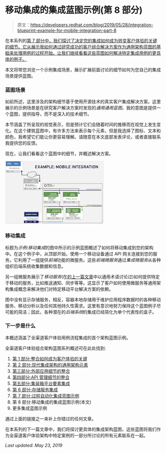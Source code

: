 # 移动集成的集成蓝图示例(第 8 部分)

> 原文：<https://developers.redhat.com/blog/2019/05/28/integration-blueprint-example-for-mobile-integration-part-8>

在本系列的[第 7 部分中，我们探讨了决定您的集成如何成为转变客户体验的关键的细节。它从展示我如何通过研究成功的客户组合解决方案作为通用架构蓝图的基础来处理用例的过程开始。让我们继续看看这些蓝图如何解决特定集成用例的更具体的例子。](https://developers.redhat.com/blog/2019/04/19/integration-blueprint-example-for-process-automation-part-7/)

本文将带您浏览一个示例集成场景，展示扩展前面讨论的细节如何为您自己的集成场景提供蓝图。

### 蓝图场景

如前所述，这里涉及的架构细节基于使用开源技术的真实客户集成解决方案。这里展示的示例场景是在研究客户解决方案时发现的*通用通用蓝图*。我的意图是提供一个蓝图，提供指导，而不是深入的技术细节。

本节涵盖了所呈现的视觉表示，但是预计它们会随着时间的推移而在视觉上发生变化。在这个建筑蓝图中，有许多方法来表示每个元素，但是我选择了图标、文本和颜色，我希望它们能让你更容易理解。请随意在本文底部发表评论，或者直接联系我提供您的反馈。

现在，让我们看看这个蓝图中的细节，并概述解决方案。

[![omnichannel customer experience](img/46289dbe7bcc17a6eda8c0815fb281d2.png)](https://4.bp.blogspot.com/-prz_cZSYcIM/XH5wogfQkUI/AAAAAAAAtgE/P7suUlWINegFf-_kZfs9r__McGPkZpXzgCLcBGAs/s1600/Screenshot%2B2019-03-05%2Bat%2B13.50.19.png)

### 移动集成

标题为*示例:移动集成*的图中所示的示例蓝图概述了如何将移动集成到您的架构中。在这个例子中，从顶部开始，使用一个移动设备通过 API 网关连接到您的服务。它利用了一组提供*前端*功能的微服务。这些*前端微服务*通过*集成微服务*从各种组织后端系统收集数据和信息。

另一组微服务展示了*移动服务*(在[的上一篇文章](https://developers.redhat.com/blog/2019/04/19/integration-blueprint-example-for-process-automation-part-7/)中以通用术语讨论过)如何提供特定于移动的服务，比如推送通知、同步等等。这显示了客户如何使用微服务等通用架构集成概念来解决他们对特定移动平台解决方案的依赖。

图中没有显示存储服务，相反，容器本地存储用于维护应用程序数据时的各种移动服务、移动分析以及任何其他持久性需求。这里有意识地努力保持这个蓝图例子尽可能的简洁；因此，各种潜在的*后端系统*的集成已经简化为单个代表性的盒子。

### 下一步是什么

本概述涵盖了全渠道客户体验用例流程集成的首个架构蓝图示例。

全渠道客户体验组合架构蓝图系列概述可在此处找到:

1.  [第 1 部分:整合如何成为客户体验的关键](https://developers.redhat.com/blog/2018/11/28/integration-is-key-to-customer-experience/)
2.  [第 2 部分:现代集成架构的通用架构元素](https://developers.redhat.com/blog/2018/11/30/common-architectural-elements-for-modern-integration-architectures/)
3.  [第三部分:外部应用细节的整合](https://developers.redhat.com/blog/2018/12/14/integration-of-external-application-details-part-3/)
4.  [第四部分:API 管理细节的整合](https://developers.redhat.com/blog/2018/12/20/integration-of-api-management-details-part-4/)
5.  [第五部分:集装箱平台要素集成](https://developers.redhat.com/blog/2019/01/04/integration-of-container-platform-essentials-part-5/)
6.  [第 6 部分:存储服务集成](https://developers.redhat.com/blog/2019/01/18/integration-of-storage-services-part-6/)
7.  [第 7 部分:过程自动化集成蓝图示例](https://developers.redhat.com/blog/2019/04/19/integration-blueprint-example-for-process-automation-part-7/)
8.  第 8 部分:移动集成的集成蓝图示例(本文)
9.  更多集成蓝图示例

通过上面的链接之一来补上你错过的任何文章。

在本系列的下一篇文章中，我们将探讨更具体的集成架构蓝图，这些蓝图将我们作为全渠道客户体验架构中特定案例的一部分所讨论的所有元素联系在一起。

*Last updated: May 23, 2019*